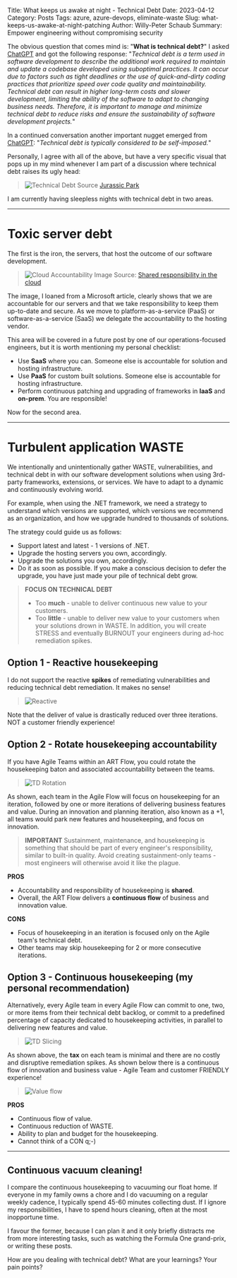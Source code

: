 Title: What keeps us awake at night - Technical Debt
Date: 2023-04-12
Category: Posts 
Tags: azure, azure-devops, eliminate-waste
Slug: what-keeps-us-awake-at-night-patching
Author: Willy-Peter Schaub
Summary: Empower engineering without compromising security

The obvious question that comes mind is: "**What is technical debt?**" I asked [ChatGPT](https://chat.openai.com/chat) and got the following response: "_Technical debt is a term used in software development to describe the additional work required to maintain and update a codebase developed using suboptimal practices. It can occur due to factors such as tight deadlines or the use of quick-and-dirty coding practices that prioritize speed over code quality and maintainability. Technical debt can result in higher long-term costs and slower development, limiting the ability of the software to adapt to changing business needs. Therefore, it is important to manage and minimize technical debt to reduce risks and ensure the sustainability of software development projects._"

In a continued conversation another important nugget emerged from [ChatGPT](https://chat.openai.com/chat): "_Technical debt is typically considered to be self-imposed._"

Personally, I agree with all of the above, but have a very specific visual that pops up in my mind whenever I am part of a discussion where technical debt raises its ugly head:

> ![Technical Debt](../images/what-keeps-us-awake-at-night-patching-0.png)
> Source [Jurassic Park](https://www.pastemagazine.com/movies/jurassic-park/the-12-best-quotes-from-jurassic-park)

I am currently having sleepless nights with technical debt in two areas.

---

# Toxic server debt

The first is the iron, the servers, that host the outcome of our software development. 

> ![Cloud Accountability](../images/what-keeps-us-awake-at-night-patching-1.png)
> Image Source: [Shared responsibility in the cloud](https://learn.microsoft.com/en-us/azure/security/fundamentals/shared-responsibility) 

The image, I loaned from a Microsoft article, clearly shows that we are accountable for our servers and that we take responsibility to keep them up-to-date and secure. As we move to platform-as-a-service (PaaS) or software-as-a-service (SaaS) we delegate the accountability to the hosting vendor.

This area will be covered in a future post by one of our operations-focused engineers, but it is worth mentioning my personal checklist:

- Use **SaaS** where you can. Someone else is accountable for solution and hosting infrastructure.
- Use **PaaS** for custom built solutions. Someone else is accountable for hosting infrastructure.
- Perform continuous patching and upgrading of frameworks in **IaaS** and **on-prem**. You are responsible!

Now for the second area.

---

# Turbulent application WASTE

We intentionally and unintentionally gather WASTE, vulnerabilities, and technical debt in with our software development solutions when using 3rd-party frameworks, extensions, or services. We have to adapt to a dynamic and continuously evolving world. 

For example, when using the .NET framework, we need a strategy to understand which versions are supported, which versions we recommend as an organization, and how we upgrade hundred to thousands of solutions.

The strategy could guide us as follows:

- Support latest and latest - 1 versions of .NET.
- Upgrade the hosting servers you own, accordingly.
- Upgrade the solutions you own, accordingly.
- Do it as soon as possible. If you make a conscious decision to defer the upgrade, you have just made your pile of technical debt grow.

> **FOCUS ON TECHNICAL DEBT**
>
> - Too **much** - unable to deliver continuous new value to your customers.
> - Too **little** - unable to deliver new value to your customers when your solutions drown in WASTE. In addition, you will create STRESS and eventually BURNOUT your engineers during ad-hoc remediation spikes.

## Option 1 - Reactive housekeeping

I do not support the reactive **spikes** of remediating vulnerabilities and reducing technical debt remediation. It makes no sense!

> ![Reactive](../images/what-keeps-us-awake-at-night-patching-4.png)

Note that the deliver of value is drastically reduced over three iterations. NOT a customer friendly experience!

## Option 2 - Rotate housekeeping accountability

If you have Agile Teams within an ART Flow, you could rotate the housekeeping baton and associated accountability between the teams. 

> ![TD Rotation](../images/what-keeps-us-awake-at-night-patching-2.png)

As shown, each team in the Agile Flow will focus on housekeeping for an iteration, followed by one or more iterations of delivering business features and value. During an innovation and planning iteration, also known as a +1, all teams would park new features and housekeeping, and focus on innovation.

> **IMPORTANT**
> Sustainment, maintenance, and housekeeping is something that should be part of every engineer's responsibility, similar to built-in quality. Avoid creating sustainment-only teams - most engineers will otherwise avoid it like the plague.
>  

**PROS**

- Accountability and responsibility of housekeeping is **shared**.
- Overall, the ART Flow delivers a **continuous flow** of business and innovation value.

**CONS**

- Focus of housekeeping in an iteration is focused only on the Agile team's technical debt.
- Other teams may skip housekeeping for 2 or more consecutive iterations.

## Option 3 - Continuous housekeeping (my personal recommendation)

Alternatively, every Agile team in every Agile Flow can commit to one, two, or more items from their technical debt backlog, or commit to a predefined percentage of capacity dedicated to housekeeping activities, in parallel to delivering new features and value.

> ![TD Slicing](../images/what-keeps-us-awake-at-night-patching-3.png)

As shown above, the **tax** on each team is minimal and there are no costly and disruptive remediation spikes. As shown below there is a continuous flow of innovation and business value - Agile Team and customer FRIENDLY experience!

> ![Value flow](../images/what-keeps-us-awake-at-night-patching-5.png)

**PROS**

- Continuous flow of value.
- Continuous reduction of WASTE.
- Ability to plan and budget for the housekeeping.
- Cannot think of a CON q;-)

---

## Continuous vacuum cleaning!

I compare the continuous housekeeping to vacuuming our float home. If everyone in my family owns a chore and I do vacuuming on a regular weekly cadence, I typically spend 45-60 minutes collecting dust. If I ignore my responsibilities, I have to spend hours cleaning, often at the most inopportune time.

I favour the former, because I can plan it and it only briefly distracts me from more interesting tasks, such as watching the Formula One grand-prix, or writing these posts.

How are you dealing with technical debt? What are your learnings? Your pain points?

